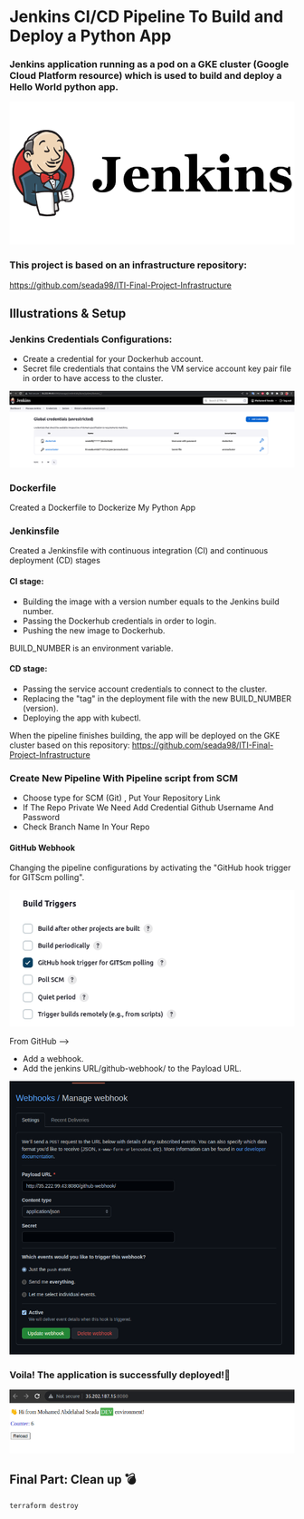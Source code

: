 # Jenkins CI/CD Pipeline To Build and Deploy a Python App

### Jenkins application running as a pod on a GKE cluster (Google Cloud Platform resource) which is used to build and deploy a Hello World python app.

![](./Screenshot/jenkins.png)

### This project is based on an infrastructure repository: 

https://github.com/seada98/ITI-Final-Project-Infrastructure

## Illustrations & Setup

### Jenkins Credentials Configurations:
- Create a credential for your Dockerhub account.
- Secret file credentials that contains the VM service account key pair file in order to have access to the cluster.

![](./Screenshot/jenkins-cre.png)

### Dockerfile

Created a Dockerfile to Dockerize My Python App

### Jenkinsfile

Created a Jenkinsfile with continuous integration (CI) and continuous deployment (CD) stages

#### CI stage:
 
- Building the image with a version number equals to the Jenkins build number. 
- Passing the Dockerhub credentials in order to login.
- Pushing the new image to Dockerhub.

BUILD_NUMBER is an environment variable.

#### CD stage:

- Passing the service account credentials to connect to the cluster.
- Replacing the "tag" in the deployment file with the new BUILD_NUMBER (version).
- Deploying the app with kubectl.

When the pipeline finishes building, the app will be deployed on the GKE cluster based on this repository:
https://github.com/seada98/ITI-Final-Project-Infrastructure

### Create New Pipeline With Pipeline script from SCM

- Choose type for SCM (Git) , Put Your Repository Link
- If The Repo Private We Need Add Credential Github Username And Password
- Check Branch Name In Your Repo

#### GitHub Webhook

Changing the pipeline configurations by activating the "GitHub hook trigger for GITScm polling".

![](./Screenshot/Jenkins-trager.png)

From GitHub -->
- Add a webhook.
- Add the jenkins URL/github-webhook/ to the Payload URL.

![](./Screenshot/githook.png)

### Voila! The application is successfully deployed!🚀 

![](./Screenshot/app.png)

## Final Part: Clean up 💣
```
terraform destroy 
```
